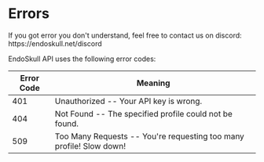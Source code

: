 # Errors

<aside class="notice">
If you got error you don't understand, feel free to contact us on discord: https://endoskull.net/discord
</aside>

EndoSkull API uses the following error codes:


Error Code | Meaning
---------- | -------
401 | Unauthorized -- Your API key is wrong.
404 | Not Found -- The specified profile could not be found.
509 | Too Many Requests -- You're requesting too many profile! Slow down!